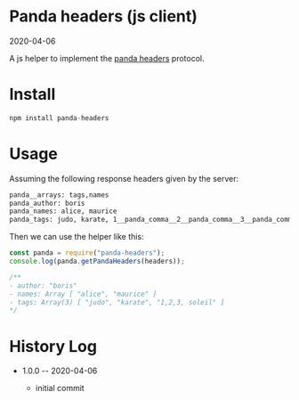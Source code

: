 Panda headers (js client)
===========
2020-04-06

A js helper to implement the [panda headers](https://github.com/lingtalfi/TheBar/blob/master/discussions/panda-headers-protocol.md) protocol.



Install
=======

```js
npm install panda-headers
```




Usage
===========

Assuming the following response headers given by the server:

```txt 
panda__arrays: tags,names
panda_author: boris
panda_names: alice, maurice
panda_tags: judo, karate, 1__panda_comma__2__panda_comma__3__panda_comma__ soleil 
```


Then we can use the helper like this:

```js
const panda = require("panda-headers");
console.log(panda.getPandaHeaders(headers));

/**
- author: "boris"​
- names: Array [ "alice", "maurice" ]
- tags: Array(3) [ "judo", "karate", "1,2,3, soleil" ]
*/


```




History Log
=============
    
- 1.0.0 -- 2020-04-06

    - initial commit 